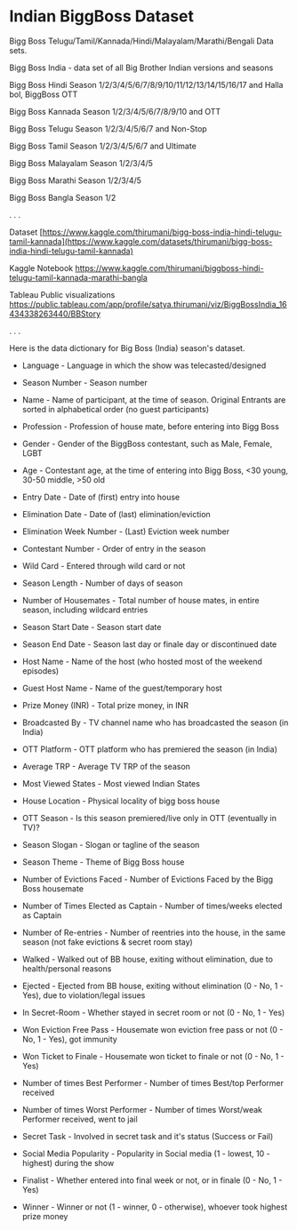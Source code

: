 # Indian BiggBoss Dataset
Bigg Boss Telugu/Tamil/Kannada/Hindi/Malayalam/Marathi/Bengali Data sets.

Bigg Boss India - data set of all Big Brother Indian versions and seasons


Bigg Boss Hindi Season 1/2/3/4/5/6/7/8/9/10/11/12/13/14/15/16/17 and Halla bol, BiggBoss OTT

Bigg Boss Kannada Season 1/2/3/4/5/6/7/8/9/10 and OTT

Bigg Boss Telugu Season 1/2/3/4/5/6/7 and Non-Stop

Bigg Boss Tamil Season 1/2/3/4/5/6/7 and Ultimate

Bigg Boss Malayalam Season 1/2/3/4/5

Bigg Boss Marathi Season 1/2/3/4/5

Bigg Boss Bangla Season 1/2

  . . .

Dataset [https://www.kaggle.com/thirumani/bigg-boss-india-hindi-telugu-tamil-kannada](https://www.kaggle.com/datasets/thirumani/bigg-boss-india-hindi-telugu-tamil-kannada)

Kaggle Notebook https://www.kaggle.com/thirumani/biggboss-hindi-telugu-tamil-kannada-marathi-bangla

Tableau Public visualizations https://public.tableau.com/app/profile/satya.thirumani/viz/BiggBossIndia_16434338263440/BBStory

  . . .

Here is the data dictionary for Big Boss (India) season's dataset.


- Language - Language in which the show was telecasted/designed

- Season Number - Season number

- Name - Name of participant, at the time of season. Original Entrants are sorted in alphabetical order (no guest participants)

- Profession - Profession of house mate, before entering into Bigg Boss

- Gender - Gender of the BiggBoss contestant, such as Male, Female, LGBT

- Age - Contestant age, at the time of entering into Bigg Boss, <30 young, 30-50 middle, >50 old

- Entry Date - Date of (first) entry into house

- Elimination Date - Date of (last) elimination/eviction

- Elimination Week Number - (Last) Eviction week number

- Contestant Number - Order of entry in the season

- Wild Card - Entered through wild card or not

- Season Length - Number of days of season

- Number of Housemates - Total number of house mates, in entire season, including wildcard entries

- Season Start Date - Season start date

- Season End Date - Season last day or finale day or discontinued date

- Host Name - Name of the host (who hosted most of the weekend episodes)

- Guest Host Name - Name of the guest/temporary host

- Prize Money (INR) - Total prize money, in INR

- Broadcasted By - TV channel name who has broadcasted the season (in India)

- OTT Platform - OTT platform who has premiered the season (in India)

- Average TRP - Average TV TRP of the season

- Most Viewed States - Most viewed Indian States

- House Location - Physical locality of bigg boss house

- OTT Season - Is this season premiered/live only in OTT (eventually in TV)?

- Season Slogan - Slogan or tagline of the season

- Season Theme - Theme of Bigg Boss house

- Number of Evictions Faced - Number of Evictions Faced by the Bigg Boss housemate

- Number of Times Elected as Captain - Number of times/weeks elected as Captain

- Number of Re-entries - Number of reentries into the house, in the same season (not fake evictions & secret room stay)

- Walked - Walked out of BB house, exiting without elimination, due to health/personal reasons

- Ejected - Ejected from BB house, exiting without elimination (0 - No, 1 - Yes), due to violation/legal issues

- In Secret-Room - Whether stayed in secret room or not (0 - No, 1 - Yes)

- Won Eviction Free Pass - Housemate won eviction free pass or not (0 - No, 1 - Yes), got immunity

- Won Ticket to Finale - Housemate won ticket to finale or not (0 - No, 1 - Yes)

- Number of times Best Performer - Number of times Best/top Performer received

- Number of times Worst Performer - Number of times Worst/weak Performer received, went to jail

- Secret Task - Involved in secret task and it's status (Success or Fail)

- Social Media Popularity - Popularity in Social media (1 - lowest, 10 - highest) during the show

- Finalist - Whether entered into final week or not, or in finale (0 - No, 1 - Yes)

- Winner - Winner or not (1 - winner, 0 - otherwise), whoever took highest prize money

